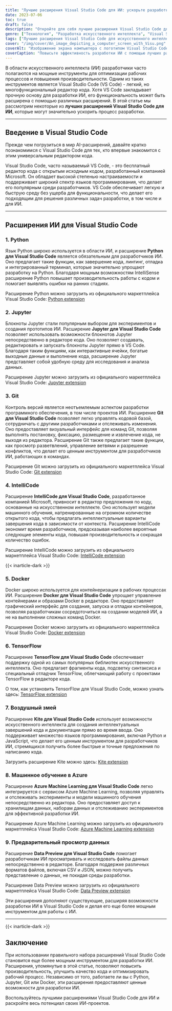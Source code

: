 ```yaml
---
title: "Лучшие расширения Visual Studio Code для ИИ: ускорьте разработку ИИ с помощью этих важнейших инструментов"
date: 2023-07-06
toc: true
draft: false
description: "Откройте для себя лучшие расширения Visual Studio Code для разработки ИИ, включая Python, Jupyter, Git, IntelliCode и Docker, чтобы повысить производительность и оптимизировать рабочий процесс."
genre: ["Технология", "Разработка искусственного интеллекта", "Visual Studio Code", "Редактор кода", "Средства искусственного интеллекта", "Производительность", "Python", "Юпитер", "Git", "Docker"]
tags: ["Лучшие расширения Visual Studio Code для искусственного интеллекта", "Средства разработки ИИ", "Расширение Python для Visual Studio Code", "Расширение Jupyter для Visual Studio Code", "Расширение Git для Visual Studio Code", "Расширение IntelliCode для Visual Studio Code", "Расширение Docker для Visual Studio Code", "Производительность разработки ИИ", "оптимизация рабочего процесса ИИ", "Разработка искусственного интеллекта с помощью Visual Studio Code", "повышение производительности искусственного интеллекта", "Средства кодирования ИИ", "Расширения VS Code для искусственного интеллекта", "Среда разработки ИИ", "редактор кода для разработки искусственного интеллекта", "Экспериментирование с искусственным интеллектом с помощью Jupyter", "контроль версий для проектов искусственного интеллекта", "интеллектуальные предложения по коду", "контейнеризация для рабочих процессов ИИ", "Лучшие практики разработки ИИ", "Эффективность кодирования с помощью искусственного интеллекта", "Сотрудничество в области разработки искусственного интеллекта", "Разработка ИИ с помощью Docker", "Разработка искусственного интеллекта на языке Python", "Разработка искусственного интеллекта с помощью Git", "Разработка искусственного интеллекта с помощью IntelliCode", "Разработка искусственного интеллекта с помощью Jupyter"]
cover: "/img/cover/An_image_depicting_a_computer_screen_with_Visu.png"
coverAlt: "Изображение экрана компьютера с логотипом Visual Studio Code и символами, связанными с искусственным интеллектом, на экране."
coverCaption: "Повысьте эффективность разработки ИИ с помощью лучших расширений Visual Studio Code."
---
```


В области искусственного интеллекта (ИИ) разработчики часто полагаются на мощные инструменты для оптимизации рабочих процессов и повышения производительности. Одним из таких инструментов является Visual Studio Code (VS Code) - легкий, но многофункциональный редактор кода. Хотя VS Code закладывает прочную основу для разработки ИИ, его функциональность может быть расширена с помощью различных расширений. В этой статье мы рассмотрим некоторые из **лучших расширений Visual Studio Code для ИИ**, которые могут значительно ускорить процесс разработки.

______

## Введение в Visual Studio Code

Прежде чем погрузиться в мир AI-расширений, давайте кратко познакомимся с Visual Studio Code для тех, кто впервые знакомится с этим универсальным редактором кода.

Visual Studio Code, часто называемый VS Code, - это бесплатный редактор кода с открытым исходным кодом, разработанный компанией Microsoft. Он обладает высокой степенью настраиваемости и поддерживает широкий спектр языков программирования, что делает его популярным среди разработчиков. VS Code обеспечивает легкую и быструю среду без ущерба для функциональности, что делает его подходящим для решения различных задач разработки, в том числе и для ИИ.

______

## Расширения ИИ для Visual Studio Code

### 1. Python

Язык Python широко используется в области ИИ, и расширение **Python для Visual Studio Code** является обязательным для разработчиков ИИ. Оно предлагает такие функции, как завершение кода, линтинг, отладка и интегрированный терминал, которые значительно упрощают разработку на Python. Благодаря мощным возможностям IntelliSense расширение Python повышает производительность работы с кодом и помогает выявлять ошибки на ранних стадиях.

Расширение Python можно загрузить из официального маркетплейса Visual Studio Code: [Python extension](https://marketplace.visualstudio.com/items?itemName=ms-python.python)

### 2. Jupyter

Блокноты Jupyter стали популярным выбором для экспериментов и создания прототипов ИИ. Расширение **Jupyter для Visual Studio Code** позволяет использовать возможности блокнотов Jupyter непосредственно в редакторе кода. Оно позволяет создавать, редактировать и запускать блокноты Jupyter прямо в VS Code. Благодаря таким функциям, как интерактивные ячейки, богатые выходные данные и выполнение кода, расширение Jupyter представляет собой удобную среду для исследования и анализа данных.

Расширение Jupyter можно загрузить из официального маркетплейса Visual Studio Code: [Jupyter extension](https://marketplace.visualstudio.com/items?itemName=ms-toolsai.jupyter)

### 3. Git

Контроль версий является неотъемлемым аспектом разработки программного обеспечения, в том числе проектов ИИ. Расширение **Git для Visual Studio Code** позволяет легко управлять кодовой базой, сотрудничать с другими разработчиками и отслеживать изменения. Оно предоставляет визуальный интерфейс для команд Git, позволяя выполнять постановку, фиксацию, размещение и извлечение кода, не выходя из редактора. Расширение Git также предлагает такие функции, как просмотр разветвлений, управление ветвями и разрешение конфликтов, что делает его ценным инструментом для разработчиков ИИ, работающих в командах.

Расширение Git можно загрузить из официального маркетплейса Visual Studio Code: [Git extension](https://marketplace.visualstudio.com/items?itemName=GitExtensionsApp.v341)

### 4. IntelliCode

Расширение **IntelliCode для Visual Studio Code**, разработанное компанией Microsoft, привносит в редактор предложения по коду, основанные на искусственном интеллекте. Оно использует модели машинного обучения, натренированные на огромном количестве открытого кода, чтобы предлагать интеллектуальные варианты завершения кода в зависимости от контекста. Расширение IntelliCode экономит время разработчиков, предсказывая наиболее вероятные следующие элементы кода, повышая производительность и сокращая количество ошибок.

Расширение IntelliCode можно загрузить из официального маркетплейса Visual Studio Code: [IntelliCode extension](https://marketplace.visualstudio.com/items?itemName=VisualStudioExptTeam.vscodeintellicode)

{{< inarticle-dark >}}

### 5. Docker

Docker широко используется для контейнеризации в рабочих процессах ИИ. Расширение **Docker для Visual Studio Code** упрощает управление контейнерами и образами Docker в редакторе. Оно предоставляет графический интерфейс для создания, запуска и отладки контейнеров, позволяя разработчикам сосредоточиться на создании моделей ИИ, а не на выполнении сложных команд Docker.

Расширение Docker можно загрузить из официального маркетплейса Visual Studio Code: [Docker extension](https://marketplace.visualstudio.com/items?itemName=ms-azuretools.vscode-docker)

### 6. TensorFlow

Расширение **TensorFlow для Visual Studio Code** обеспечивает поддержку одной из самых популярных библиотек искусственного интеллекта. Оно предлагает фрагменты кода, подсветку синтаксиса и специальный отладчик TensorFlow, облегчающий работу с проектами TensorFlow в редакторе кода.

О том, как установить TensorFlow для Visual Studio Code, можно узнать здесь: [TensorFlow extension](https://reason.town/how-to-install-tensorflow-in-visual-studio-code/#:~:text=First%2C%20you%20will%20need%20to%20download%20TensorFlow%20from,type%20%E2%80%9CTensorFlow%E2%80%9D%20and%20install%20the%20extension%20that%20appears.)

### 7. Воздушный змей

Расширение **Kite для Visual Studio Code** использует возможности искусственного интеллекта для создания интеллектуальных завершений кода и документации прямо во время ввода. Оно поддерживает множество языков программирования, включая Python и JavaScript, что делает его ценным инструментом для разработчиков ИИ, стремящихся получить более быстрые и точные предложения по написанию кода.

Загрузить расширение Kite можно здесь: [Kite extension](https://www.kite.com/blog/press/vscode/)

### 8. Машинное обучение в Azure

Расширение **Azure Machine Learning для Visual Studio Code** легко интегрируется с сервисом Azure Machine Learning, позволяя управлять и отслеживать эксперименты и модели машинного обучения непосредственно из редактора. Оно предоставляет доступ к хранилищам данных, наборам данных и отслеживанию экспериментов для эффективной разработки ИИ.

Расширение Azure Machine Learning можно загрузить из официального маркетплейса Visual Studio Code: [Azure Machine Learning extension](https://marketplace.visualstudio.com/items?itemName=ms-toolsai.vscode-ai)

### 9. Предварительный просмотр данных

Расширение **Data Preview для Visual Studio Code** помогает разработчикам ИИ просматривать и исследовать файлы данных непосредственно в редакторе. Благодаря поддержке различных форматов файлов, включая CSV и JSON, можно получить представление о данных, не покидая среды разработки.

Расширение Data Preview можно загрузить из официального маркетплейса Visual Studio Code: [Data Preview extension](https://marketplace.visualstudio.com/items?itemName=RandomFractalsInc.vscode-data-preview)

Эти расширения дополняют существующие, расширяя возможности разработки ИИ в Visual Studio Code и делая его еще более мощным инструментом для работы с ИИ.
______

{{< inarticle-dark >}}

## Заключение

При использовании правильного набора расширений Visual Studio Code становится еще более мощным инструментом для разработки ИИ. Расширения, упомянутые в этой статье, позволяют повысить производительность, улучшить качество кода и оптимизировать рабочий процесс. Независимо от того, работаете ли вы с Python, Jupyter, Git или Docker, эти расширения предоставляют ценные возможности для разработки ИИ.

Воспользуйтесь лучшими расширениями Visual Studio Code для ИИ и раскройте весь потенциал своих ИИ-проектов.